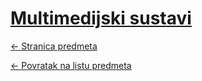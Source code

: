 # [Multimedijski sustavi](https://www.github.com/studosi-fer/MULSUS)
[<- Stranica predmeta](https://www.fer.unizg.hr/predmet/mulsus)

[<- Povratak na listu predmeta](https://www.github.com/studosi/FER)